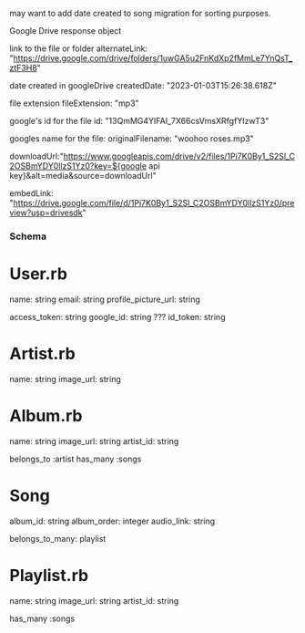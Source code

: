 may want to add date created to song migration for sorting purposes.

Google Drive response object

link to the file or folder
alternateLink: 
"https://drive.google.com/drive/folders/1uwGA5u2FnKdXp2fMmLe7YnQsT_ztF3H8"

date created in googleDrive
createdDate:
"2023-01-03T15:26:38.618Z"

file extension
fileExtension: "mp3"

google's id for the file
id:
"13QmMG4YIFAI_7X66csVmsXRfgfYIzwT3"

googles name for the file:
originalFilename:
"woohoo roses.mp3"

downloadUrl:"https://www.googleapis.com/drive/v2/files/1Pi7K0By1_S2Sl_C2OSBmYDY0llzS1Yz0?key=${google api key}&alt=media&source=downloadUrl"

embedLink: "https://drive.google.com/file/d/1Pi7K0By1_S2Sl_C2OSBmYDY0llzS1Yz0/preview?usp=drivesdk"


### Schema

# User.rb
name: string
email: string
profile_picture_url: string

access_token: string
google_id: string
??? id_token: string

# Artist.rb
name: string
image_url: string

# Album.rb
name: string
image_url: string
artist_id: string

belongs_to :artist
has_many :songs
# Song
album_id: string
album_order: integer
audio_link: string

belongs_to_many: playlist

# Playlist.rb
name: string
image_url: string
artist_id: string

has_many :songs


